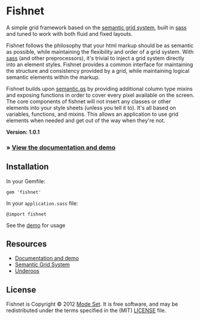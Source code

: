 
# Fishnet

A simple grid framework based on the [semantic grid system][sgs], built in [sass][sass] and tuned to work with both fluid and fixed layouts.

Fishnet follows the philosophy that your html markup should be as semantic as possible, while maintaining the flexibility and order of a grid system. With [sass][sass] (and other preprocessors), it's trivial to inject a grid system directly into an element styles. Fishnet provides a common interface for maintaining the structure and consistency provided by a grid, while maintaining logical semantic elements within the markup.

Fishnet builds upon [semantic.gs][sgs] by providing additional column type mixins and exposing functions in order to cover every pixel available on the screen. The core components of fishnet will not insert any classes or other elements into your style sheets (unless you tell it to). It's all based on variables, functions, and mixins. This allows an application to use grid elements when needed and get out of the way when they're not.

**Version: 1.0.1**

### &raquo; [View the documentation and demo][dox]

## Installation

In your Gemfile:

    gem 'fishnet'

In your `application.sass` file:

    @import fishnet
    
See the [demo][dox] for usage


## Resources

- [Documentation and demo][dox]
- [Semantic Grid System][sgs]
- [Underoos](https://github.com/modeset/underoos)

## License
Fishnet is Copyright &copy; 2012 [Mode Set][ms]. It is free software, and may be redistributed under the terms specified in the (MIT) [LICENSE](https://raw.github.com/modeset/fishnet/master/LICENSE) file.


[sass]: http://sass-lang.com/
[sgs]: http://semantic.gs/
[dox]: http://fishnet.modeset.com/
[ms]: http://modeset.com/

